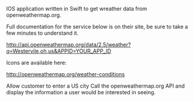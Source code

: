 IOS application written in Swift to get wreather data from openweathermap.org. 

Full documentation for the service below is on their site, be sure to take a few minutes to understand it.

http://api.openweathermap.org/data/2.5/weather?q=Westervile,oh,us&APPID=YOUR_APP_ID

Icons are available here:

http://openweathermap.org/weather-conditions 

Allow customer to enter a US city
Call the openweathermap.org API and display the information
a user would be interested in seeing.

